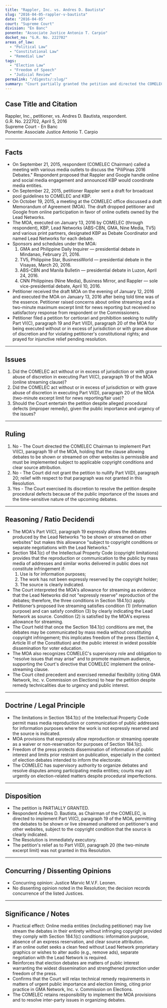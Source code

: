 ```yaml
---
title: "Rappler, Inc. vs. Andres D. Bautista"
slug: "2016-04-05-rappler-v-bautista"
date: "2016-04-05"
court: "Supreme Court"
division: "En Banc"
ponente: "Associate Justice Antonio T. Carpio"
docket_no: "G.R. No. 222702"
areas_of_law:
  - "Political Law"
  - "Constitutional Law"
  - "Remedial Law"
tags:
  - "Election Law"
  - "Freedom of Speech"
  - "Judicial Review"
permalink: "/digests/:slug/"
summary: "Court partially granted the petition and directed the COMELEC Chairman to implement the MOA clause permitting online streaming of the debates, subject to copyright conditions and clear source attribution."
---
```


## Case Title and Citation

Rappler, Inc., petitioner, vs. Andres D. Bautista, respondent.  
G.R. No. 222702, April 5, 2016  
Supreme Court - En Banc  
Ponente: Associate Justice Antonio T. Carpio

---

## Facts

- On September 21, 2015, respondent (COMELEC Chairman) called a meeting with various media outlets to discuss the "PiliPinas 2016 Debates." Respondent proposed that Rappler and Google handle online and social media engagement and announced KBP would coordinate media entities.
- On September 22, 2015, petitioner Rappler sent a draft for broadcast pool guidelines to COMELEC and KBP.
- On October 19, 2015, a meeting at the COMELEC office discussed a draft Memorandum of Agreement (MOA). The draft dropped petitioner and Google from online participation in favor of online outlets owned by the Lead Networks.
- The MOA, executed on January 13, 2016 by COMELEC (through respondent), KBP, Lead Networks (ABS-CBN, GMA, Nine Media, TV5) and various print partners, designated KBP as Debate Coordinator and named Lead Networks for each debate.
- Sponsors and schedules under the MOA:
  1. GMA and Philippine Daily Inquirer — presidential debate in Mindanao, February 21, 2016.
  2. TV5, Philippine Star, BusinessWorld — presidential debate in the Visayas, March 20, 2016.
  3. ABS-CBN and Manila Bulletin — presidential debate in Luzon, April 24, 2016.
  4. CNN Philippines (Nine Media), Business Mirror, and Rappler — sole vice-presidential debate, April 10, 2016.
- Petitioner received the draft MOA on the evening of January 12, 2016 and executed the MOA on January 13, 2016 after being told time was of the essence. Petitioner raised concerns about online streaming and a two-minute maximum excerpt limit for news reporting but received no satisfactory response from respondent or the Commissioners.
- Petitioner filed a petition for certiorari and prohibition seeking to nullify Part VI(C), paragraph 19 and Part VI(D), paragraph 20 of the MOA for being executed without or in excess of jurisdiction or with grave abuse of discretion and for violating petitioner's constitutional rights; and prayed for injunctive relief pending resolution.

---

## Issues

1. Did the COMELEC act without or in excess of jurisdiction or with grave abuse of discretion in executing Part VI(C), paragraph 19 of the MOA (online streaming clause)?
2. Did the COMELEC act without or in excess of jurisdiction or with grave abuse of discretion in executing Part VI(D), paragraph 20 of the MOA (two-minute excerpt limit for news reporting/fair use)?
3. Should the Court entertain the petition despite alleged procedural defects (improper remedy), given the public importance and urgency of the issues?

---

## Ruling

1. No - The Court directed the COMELEC Chairman to implement Part VI(C), paragraph 19 of the MOA, holding that the clause allowing debates to be shown or streamed on other websites is permissible and must be implemented subject to applicable copyright conditions and clear source attribution.
2. No - The Court did not grant the petition to nullify Part VI(D), paragraph 20; relief with respect to that paragraph was not granted in this Resolution.
3. Yes - The Court exercised its discretion to resolve the petition despite procedural defects because of the public importance of the issues and the time-sensitive nature of the upcoming debates.

---

## Reasoning / Ratio Decidendi

- The MOA's Part VI(C), paragraph 19 expressly allows the debates produced by the Lead Networks "to be shown or streamed on other websites" but makes this allowance "subject to copyright conditions or separate negotiations with the Lead Networks."
- Section 184.1(c) of the Intellectual Property Code (copyright limitations) provides that the reproduction or communication to the public by mass media of addresses and similar works delivered in public does not constitute infringement if:
  1. Use is for information purposes;
  2. The work has not been expressly reserved by the copyright holder;
  3. The source is clearly indicated.
- The Court interpreted the MOA's allowance for streaming as evidence that the Lead Networks did not "expressly reserve" reproduction of the debates; therefore, the three conditions in Section 184.1(c) apply.
- Petitioner’s proposed live streaming satisfies condition (1) (information purpose) and can satisfy condition (3) by clearly indicating the Lead Network as source. Condition (2) is satisfied by the MOA's express allowance for streaming.
- The Court held that once the Section 184.1(c) conditions are met, the debates may be communicated by mass media without constituting copyright infringement; this implicates freedom of the press (Section 4, Article III of the Constitution) and the public interest in widest possible dissemination for voter education.
- The MOA also recognizes COMELEC's supervisory role and obligation to "resolve issues that may arise" and to promote maximum audience, supporting the Court's directive that COMELEC implement the online-streaming clause.
- The Court cited precedent and exercised remedial flexibility (citing GMA Network, Inc. v. Commission on Elections) to hear the petition despite remedy technicalities due to urgency and public interest.

---

## Doctrine / Legal Principle

- The limitations in Section 184.1(c) of the Intellectual Property Code permit mass media reproduction or communication of public addresses for information purposes where the work is not expressly reserved and the source is indicated.
- MOA provisions that expressly allow reproduction or streaming operate as a waiver or non-reservation for purposes of Section 184.1(c).
- Freedom of the press protects dissemination of information of public interest and limits prior restraint on publication, especially in the context of election debates intended to inform the electorate.
- The COMELEC has supervisory authority to organize debates and resolve disputes among participating media entities; courts may act urgently on election-related matters despite procedural imperfections.

---

## Disposition

- The petition is PARTIALLY GRANTED.
- Respondent Andres D. Bautista, as Chairman of the COMELEC, is directed to implement Part VI(C), paragraph 19 of the MOA, permitting the debates to be shown or live streamed unaltered on petitioner's and other websites, subject to the copyright condition that the source is clearly indicated.
- The Resolution is immediately executory.
- The petition's relief as to Part VI(D), paragraph 20 (the two-minute excerpt limit) was not granted in this Resolution.

---

## Concurring / Dissenting Opinions

- Concurring opinion: Justice Marvic M.V.F. Leonen.  
- No dissenting opinion noted in the Resolution; the decision records concurrence of the listed Justices.

---

## Significance / Notes

- Practical effect: Online media entities (including petitioner) may live stream the debates in their entirety without infringing copyright provided they comply with Section 184.1(c) conditions: information purpose, absence of an express reservation, and clear source attribution.
- If an online outlet seeks a clean feed without Lead Network proprietary graphics or wishes to alter audio (e.g., remove ads), separate negotiation with the Lead Network is required.
- Reinforces that election debates are matters of public interest warranting the widest dissemination and strengthened protection under freedom of the press.
- Confirms that the Court will relax technical remedy requirements in matters of urgent public importance and election timing, citing prior practice in GMA Network, Inc. v. Commission on Elections.
- The COMELEC retains responsibility to implement the MOA provisions and to resolve inter-party issues in organizing debates.